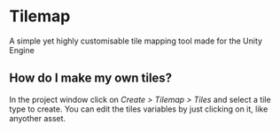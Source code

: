 # Tilemap
A simple yet highly customisable tile mapping tool made for the Unity Engine

## How do I make my own tiles?
In the project window click on _Create > Tilemap > Tiles_ and select a tile type to create. You can edit the tiles variables by just clicking on it, like anyother asset.